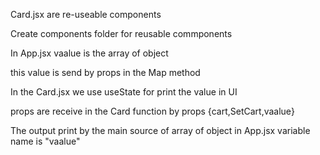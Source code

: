 Card.jsx are re-useable components

Create components folder for reusable commponents

In App.jsx vaalue is the array of object 

this value is send by props in the Map method 

In the Card.jsx we use useState for print the value in UI

props are receive in the Card function by props {cart,SetCart,vaalue}

The output print by the main source of array of object in App.jsx variable name is "vaalue"


